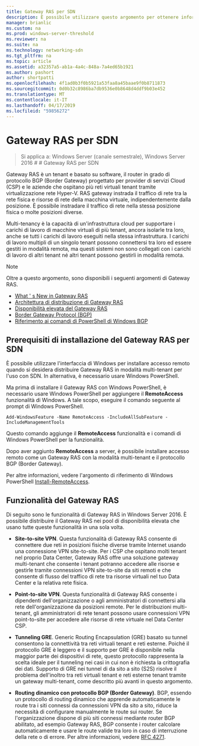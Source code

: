 ```yaml
---
title: Gateway RAS per SDN
description: È possibile utilizzare questo argomento per ottenere informazioni sul Gateway RAS, che è basato su software, multi-tenant, router con supporto del protocollo BGP (Border Gateway) in Windows Server 2016.
manager: brianlic
ms.custom: na
ms.prod: windows-server-threshold
ms.reviewer: na
ms.suite: na
ms.technology: networking-sdn
ms.tgt_pltfrm: na
ms.topic: article
ms.assetid: a32357a5-ab1a-4a4c-848a-7a4ed65b1921
ms.author: pashort
author: shortpatti
ms.openlocfilehash: 4f1ad0b3f0b5921a53faa8a45baae9f0b8711873
ms.sourcegitcommit: 0d0b32c8986ba7db9536e0b8648d4ddf9b03e452
ms.translationtype: MT
ms.contentlocale: it-IT
ms.lasthandoff: 04/17/2019
ms.locfileid: "59856272"
---
```

# <a name="ras-gateway-for-sdn"></a>Gateway RAS per SDN

>Si applica a: Windows Server (canale semestrale), Windows Server 2016 # # Gateway RAS per SDN  


Gateway RAS è un tenant e basato su software, il router in grado di protocollo BGP (Border Gateway) progettato per provider di servizi Cloud (CSP) e le aziende che ospitano più reti virtuali tenant tramite virtualizzazione rete Hyper-V. RAS gateway instrada il traffico di rete tra la rete fisica e risorse di rete della macchina virtuale, indipendentemente dalla posizione. È possibile instradare il traffico di rete nella stessa posizione fisica o molte posizioni diverse.   

Multi-tenancy è la capacità di un'infrastruttura cloud per supportare i carichi di lavoro di macchine virtuali di più tenant, ancora isolarle tra loro, anche se tutti i carichi di lavoro eseguiti nella stessa infrastruttura. I carichi di lavoro multipli di un singolo tenant possono connettersi tra loro ed essere gestiti in modalità remota, ma questi sistemi non sono collegati con i carichi di lavoro di altri tenant né altri tenant possono gestirli in modalità remota.

  
> [!NOTE]  
> Oltre a questo argomento, sono disponibili i seguenti argomenti di Gateway RAS.  
>   
> -   [What ' s New in Gateway RAS](../../../sdn/technologies/network-function-virtualization/What-s-New-in-RAS-Gateway.md)  
> -   [Architettura di distribuzione di Gateway RAS](../../../sdn/technologies/network-function-virtualization/RAS-Gateway-Deployment-Architecture.md)  
> -   [Disponibilità elevata del Gateway RAS](../../../sdn/technologies/network-function-virtualization/RAS-Gateway-High-Availability.md)  
> -   [Border Gateway Protocol &#40;BGP&#41;](../../../../remote/remote-access/bgp/Border-Gateway-Protocol-BGP.md)  
> -   [Riferimento ai comandi di PowerShell di Windows BGP](../../../../remote/remote-access/bgp/BGP-Windows-PowerShell-Command-Reference.md)  
  
    
## <a name="prerequisites-for-installing-ras-gateway-for-sdn"></a>Prerequisiti di installazione del Gateway RAS per SDN  
È possibile utilizzare l'interfaccia di Windows per installare accesso remoto quando si desidera distribuire Gateway RAS in modalità multi-tenant per l'uso con SDN. In alternativa, è necessario usare Windows PowerShell.  
  
Ma prima di installare il Gateway RAS con Windows PowerShell, è necessario usare Windows PowerShell per aggiungere il **RemoteAccess** funzionalità di Windows. A tale scopo, eseguire il comando seguente al prompt di Windows PowerShell.  
  
`Add-WindowsFeature -Name RemoteAccess -IncludeAllSubFeature -IncludeManagementTools`  
  
Questo comando aggiunge il **RemoteAccess** funzionalità e i comandi di Windows PowerShell per la funzionalità.  
  
Dopo aver aggiunto **RemoteAccess** a server, è possibile installare accesso remoto come un Gateway RAS con la modalità multi-tenant e il protocollo BGP (Border Gateway).  
  
Per altre informazioni, vedere l'argomento di riferimento di Windows PowerShell [Install-RemoteAccess](https://technet.microsoft.com/library/hh918408.aspx).  
  
## <a name="ras-gateway-features"></a>Funzionalità del Gateway RAS  
Di seguito sono le funzionalità di Gateway RAS in Windows Server 2016. È possibile distribuire il Gateway RAS nei pool di disponibilità elevata che usano tutte queste funzionalità in una sola volta.  
  
-   **Site-to-site VPN**. Questa funzionalità di Gateway RAS consente di connettere due reti in posizioni fisiche diverse tramite Internet usando una connessione VPN site-to-site. Per i CSP che ospitano molti tenant nel proprio Data Center, Gateway RAS offre una soluzione gateway multi-tenant che consente i tenant potranno accedere alle risorse e gestirle tramite connessioni VPN site-to-site da siti remoti e che consente di flusso del traffico di rete tra risorse virtuali nel tuo Data Center e la relativa rete fisica.  
  
-   **Point-to-site VPN**. Questa funzionalità di Gateway RAS consente i dipendenti dell'organizzazione o agli amministratori di connettersi alla rete dell'organizzazione da posizioni remote.  Per le distribuzioni multi-tenant, gli amministratori di rete tenant possono usare connessioni VPN point-to-site per accedere alle risorse di rete virtuale nel Data Center CSP.  
  
-   **Tunneling GRE**. Generic Routing Encapsulation (GRE) basato su tunnel consentono la connettività tra reti virtuali tenant e reti esterne. Poiché il protocollo GRE è leggero e il supporto per GRE è disponibile nella maggior parte dei dispositivi di rete, questo protocollo rappresenta la scelta ideale per il tunneling nei casi in cui non è richiesta la crittografia dei dati. Supporto di GRE nei tunnel di da sito a sito (S2S) risolve il problema dell'inoltro tra reti virtuali tenant e reti esterne tenant tramite un gateway multi-tenant, come descritto più avanti in questo argomento.  
  
-   **Routing dinamico con protocollo BGP (Border Gateway)**. BGP, essendo un protocollo di routing dinamico che apprende automaticamente le route tra i siti connessi da connessioni VPN da sito a sito, riduce la necessità di configurare manualmente le route sui router. Se l'organizzazione dispone di più siti connessi mediante router BGP abilitato, ad esempio Gateway RAS, BGP consente i router calcolare automaticamente e usare le route valide tra loro in caso di interruzione della rete o di errore. Per altre informazioni, vedere [RFC 4271](https://tools.ietf.org/html/rfc4271).  
  

  


